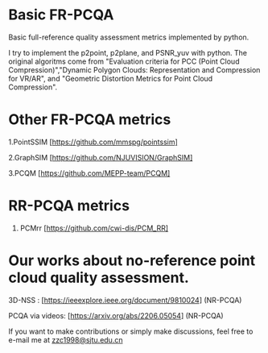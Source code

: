 # Basic FR-PCQA
Basic full-reference quality assessment metrics implemented by python.

I try to implement the p2point, p2plane, and PSNR_yuv with python.
The original algoritms come from "Evaluation criteria for PCC (Point Cloud Compression)","Dynamic Polygon Clouds: Representation and Compression for VR/AR", and "Geometric Distortion Metrics for Point Cloud Compression".

# Other FR-PCQA metrics

1.PointSSIM [https://github.com/mmspg/pointssim]

2.GraphSIM [https://github.com/NJUVISION/GraphSIM]

3.PCQM [https://github.com/MEPP-team/PCQM]

# RR-PCQA metrics

1. PCMrr [https://github.com/cwi-dis/PCM_RR]

# Our works about no-reference point cloud quality assessment.

3D-NSS : [https://ieeexplore.ieee.org/document/9810024] (NR-PCQA)

PCQA via videos: [https://arxiv.org/abs/2206.05054] (NR-PCQA)

If you want to make contributions or simply make discussions, feel free to e-mail me at zzc1998@sjtu.edu.cn
